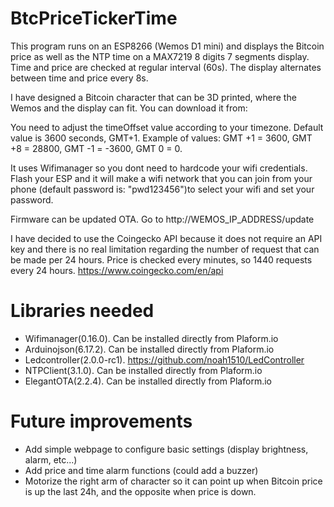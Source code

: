 # BtcPriceTickerTime

This program runs on an ESP8266 (Wemos D1 mini) and displays the Bitcoin price as well as the NTP time on a MAX7219 8 digits 7 segments display. 
Time and price are checked at regular interval (60s). The display alternates between time and price every 8s.

I have designed a Bitcoin character that can be 3D printed, where the Wemos and the display can fit.
You can download it from:

You need to adjust the timeOffset value according to your timezone. Default value is 3600 seconds, GMT+1.
Example of values: GMT +1 = 3600, GMT +8 = 28800, GMT -1 = -3600, GMT 0 = 0.

It uses Wifimanager so you dont need to hardcode your wifi credentials. Flash your ESP and it will make a wifi network that you can join from your phone (default password is: "pwd123456")to select your wifi and set your password.

Firmware can be updated OTA. Go to http://WEMOS_IP_ADDRESS/update
  
I have decided to use the Coingecko API because it does not require an API key and there is no real limitation regarding the number of request that can be made per 24 hours. Price is checked every minutes, so 1440 requests every 24 hours.
https://www.coingecko.com/en/api


# Libraries needed

- Wifimanager(0.16.0). Can be installed directly from Plaform.io
- Arduinojson(6.17.2). Can be installed directly from Plaform.io
- Ledcontroller(2.0.0-rc1). https://github.com/noah1510/LedController
- NTPClient(3.1.0). Can be installed directly from Plaform.io
- ElegantOTA(2.2.4). Can be installed directly from Plaform.io


# Future improvements

- Add simple webpage to configure basic settings (display brightness, alarm, etc...)
- Add price and time alarm functions (could add a buzzer)
- Motorize the right arm of character so it can point up when Bitcoin price is up the last 24h, and the opposite when price is down.


